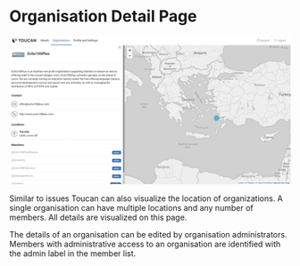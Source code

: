 # Organisation Detail Page

![organisation detail_page](../screenshots/organisation_detail.png)

Similar to issues Toucan can also visualize the location of organizations.
A single organisation can have multiple locations and any number of members.
All details are visualized on this page.

The details of an organisation can be edited by organisation administrators. 
Members with administrative access to an organisation are identified with the 
admin label in the member list.


